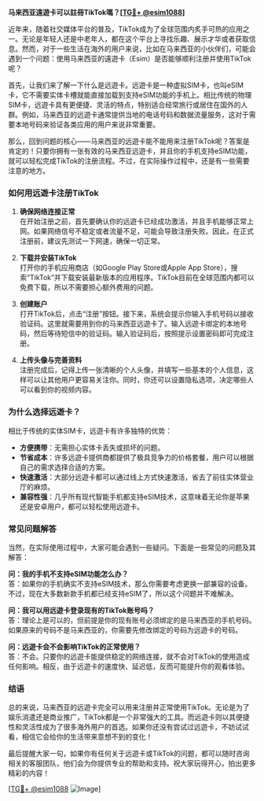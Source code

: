 **马来西亚遠遊卡可以註冊TikTok嗎？[[TG💪+ @esim1088](https://t.me/s/esim1088)]**

近年来，随着社交媒体平台的普及，TikTok成为了全球范围内炙手可热的应用之一。无论是年轻人还是中老年人，都在这个平台上寻找乐趣、展示才华或者获取信息。然而，对于一些生活在海外的用户来说，比如在马来西亚的小伙伴们，可能会遇到一个问题：使用马来西亚的遠遊卡（Esim）是否能够顺利注册并使用TikTok呢？

首先，让我们来了解一下什么是远遊卡。远遊卡是一种虚拟SIM卡，也叫eSIM卡，它不需要实体卡槽就能直接加载到支持eSIM功能的手机上。相比传统的物理SIM卡，远遊卡具有更便捷、灵活的特点，特别适合经常旅行或居住在国外的人群。例如，马来西亚的远遊卡通常提供当地的电话号码和数据流量服务，这对于需要本地号码来验证各类应用的用户来说非常重要。

那么，回到问题的核心——马来西亚的远遊卡能不能用来注册TikTok呢？答案是肯定的！只要你拥有一张有效的马来西亚远遊卡，并且你的手机支持eSIM功能，就可以轻松完成TikTok的注册流程。不过，在实际操作过程中，还是有一些需要注意的地方。

### **如何用远遊卡注册TikTok**

1. **确保网络连接正常**  
   在开始注册之前，首先要确认你的远遊卡已经成功激活，并且手机能够正常上网。如果网络信号不稳定或者流量不足，可能会导致注册失败。因此，在正式注册前，建议先测试一下网速，确保一切正常。

2. **下载并安装TikTok**  
   打开你的手机应用商店（如Google Play Store或Apple App Store），搜索“TikTok”并下载安装最新版本的应用程序。TikTok目前在全球范围内都可以免费下载，所以不需要担心额外费用的问题。

3. **创建账户**  
   打开TikTok后，点击“注册”按钮。接下来，系统会提示你输入手机号码以接收验证码。这里就需要用到你的马来西亚远遊卡了。输入远遊卡绑定的本地号码，然后等待短信中的验证码。输入验证码后，按照提示设置密码即可完成注册。

4. **上传头像与完善资料**  
   注册完成后，记得上传一张清晰的个人头像，并填写一些基本的个人信息，这样可以让其他用户更容易关注你。同时，你还可以设置隐私选项，决定哪些人可以看到你的视频内容。

### **为什么选择远遊卡？**

相比于传统的实体SIM卡，远遊卡有许多独特的优势：

- **方便携带**：无需担心实体卡丢失或损坏的问题。
- **节省成本**：许多远遊卡提供商都提供了极具竞争力的价格套餐，用户可以根据自己的需求选择合适的方案。
- **快速激活**：大部分远遊卡都可以通过线上方式快速激活，省去了前往实体营业厅的麻烦。
- **兼容性强**：几乎所有现代智能手机都支持eSIM技术，这意味着无论你是苹果还是安卓用户，都可以轻松使用远遊卡。

### **常见问题解答**

当然，在实际使用过程中，大家可能会遇到一些疑问。下面是一些常见的问题及其解答：

**问：我的手机不支持eSIM功能怎么办？**  
答：如果你的手机确实不支持eSIM技术，那么你需要考虑更换一部兼容的设备。不过，现在大多数新款手机都已经支持eSIM了，所以这个问题并不难解决。

**问：我可以用远遊卡登录现有的TikTok账号吗？**  
答：理论上是可以的，但前提是你的现有账号必须绑定的是马来西亚的手机号码。如果原来的号码不是马来西亚的，你需要先修改绑定的号码为远遊卡的号码。

**问：远遊卡会不会影响TikTok的正常使用？**  
答：不会。只要你的远遊卡能提供稳定的网络连接，就不会对TikTok的使用造成任何影响。相反，由于远遊卡的速度快、延迟低，反而可能提升你的观看体验。

### **结语**

总的来说，马来西亚的远遊卡完全可以用来注册并正常使用TikTok。无论是为了娱乐消遣还是商业推广，TikTok都是一个非常强大的工具。而远遊卡则以其便捷性和灵活性成为了很多海外用户的首选。如果你还没有尝试过远遊卡，不妨试试看，相信它会给你的生活带来意想不到的变化！

最后提醒大家一句，如果你有任何关于远遊卡或TikTok的问题，都可以随时咨询相关的客服团队，他们会为你提供专业的帮助和支持。祝大家玩得开心，拍出更多精彩的内容！

[[TG💪+ @esim1088](https://t.me/s/esim1088) ![Image](https://i.postimg.cc/4NQfJmqS/Snipaste-2025-05-13-00-14-12.png)]